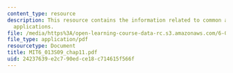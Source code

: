 ```yaml
---
content_type: resource
description: This resource contains the information related to common antennas and
  applications.
file: /media/https%3A/open-learning-course-data-rc.s3.amazonaws.com/6-013-electromagnetics-and-applications-spring-2009/24237639e2c790edce18c714615f566f_MIT6_013S09_chap11.pdf
file_type: application/pdf
resourcetype: Document
title: MIT6_013S09_chap11.pdf
uid: 24237639-e2c7-90ed-ce18-c714615f566f
---
```

